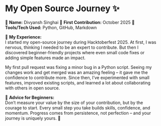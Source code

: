 # My Open Source Journey ✨

👤 **Name:** Divyansh Singhai 
📅 **First Contribution:** October 2025
🔧 **Tools/Tech Used:** Python, GitHub, Markdown  

🌟 **My Experience:**  
I started my open-source journey during Hacktoberfest 2025. At first, I was nervous, thinking I needed to be an expert to contribute. But then I discovered beginner-friendly projects where even small code fixes or adding simple features made an impact.

My first pull request was fixing a minor bug in a Python script. Seeing my changes work and get merged was an amazing feeling – it gave me the confidence to contribute more. Since then, I’ve experimented with small features, improved existing scripts, and learned a lot about collaborating with others in open source. 

📌 **Advice for Beginners:**  
Don’t measure your value by the size of your contribution, but by the courage to start. Every small step you take builds skills, confidence, and momentum. Progress comes from persistence, not perfection – and your journey is uniquely yours. 🚀